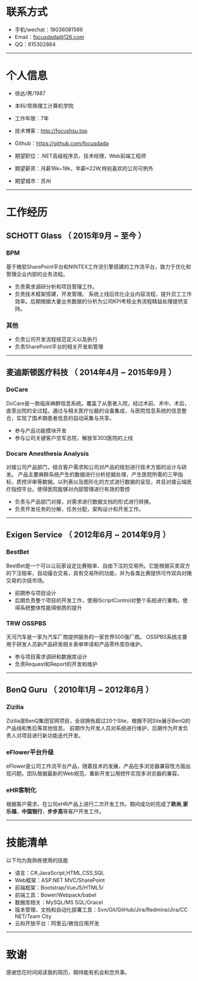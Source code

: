 # 联系方式

- 手机/wechat：18036081566 
- Email：focusdada@126.com 
- QQ：615302864

---

# 个人信息

 - 徐达/男/1987 
 - 本科/常熟理工计算机学院 
 - 工作年限：7年
 - 技术博客：http://focushsu.top
 - Github：https://github.com/focusdada

 - 期望职位：.NET高级程序员，技术经理，Web前端工程师
 - 期望薪资：月薪16k~18k，年薪≈22W,特别喜欢的公司可例外
 - 期望城市：苏州

---

 # 工作经历

## SCHOTT Glass （ 2015年9月 ~ 至今 ）

### BPM 

基于微软SharePoint平台和NINTEX工作流引擎搭建的工作流平台，致力于优化和管理企业内部的业务流程。
* 负责需求调研分析和项目管理工作。
* 负责技术框架搭建，开发管理。
系统上线后优化企业内容流程，提升员工工作效率。后期根据大量业务数据的分析为公司KPI考核业务流程精益处理提供支持。

### 其他

* 负责公司开发流程规范定义以及执行
* 负责SharePoint平台的相关开发和管理

---
 
## 麦迪斯顿医疗科技 （ 2014年4月 ~ 2015年9月 ）

### DoCare

DoCare是一款临床麻醉信息系统。覆盖了从患者入院，经过术前、术中、术后，直至出院的全过程。通过与相关医疗仪器的设备集成，与医院信息系统的信息整合，实现了围术期患者信息的自动采集与共享。
* 参与产品功能模块开发
* 参与公司关键客户空军总院，解放军303医院的上线


### Docare Anesthesia Analysis

对接公司产品部门，结合客户需求和公司对产品的规划进行技术方面的设计与研发。
产品主要麻醉系统产生的数据进行分析挖掘处理，产生医院所需的三甲指标，质控评审等数据。以列表以及图形化的方式进行数据的呈现，并且对接云端医疗指控平台。使得医院能够对内部管理进行有效的管控
* 负责与产品部门对接，对需求进行数据文档的形式进行转换。
* 负责开发任务的分解，任务分配，架构设计和开发工作。

---

## Exigen Service （ 2012年6月 ~ 2014年9月 ）

### BestBet

BestBet是一个可以让玩家设定比赛赔率、自由下注的交易所。它能根据买卖双方的下注赔率，自动撮合交易，具有交易所的功能，并为各类比赛提供可作双向对赌交易的次级市场。
* 前期参与项目设计
* 后期负责整个项目的开发工作，使用IScriptControl对整个系统进行重构，使得系统整体性能得倒质的提升


### TRW OSSPBS

天河汽车是一家为汽车厂商提供服务的一家世界500强厂商。
OSSPBS系统主要用于研发人员新产品研发相关表单申请和产品零件库存维护。
* 参与项目需求调研和数据库设计
* 负责Request和Report的开发和维护

---

## BenQ Guru （ 2010年1月 ~ 2012年6月 ）

### Zizilia

Zizilia是BenQ集团官网项目，全球拥有超过20个Site，根据不同Site展示BenQ的产品线和售后等其他信息。
前期作为开发人员对系统进行维护，后期作为开发负责人对项目进行新功能迭代开发。

### eFlower平台升级

eFlower是公司工作流平台产品，随着技术的发展，产品在多浏览器兼容性方面出现问题。团队根据最新的Web规范，重新开发公用控件实现多浏览器的兼容。

### eHR客制化

根据客户需求，在公司eHR产品上进行二次开发工作。期间成功的完成了**欧尚**,**家乐福**，**中国银行**，**步步高**等客户开发工作。

---

# 技能清单

以下均为我熟练使用的技能

- 语言：C#,JavaScript,HTML,CSS,SQL
- Web框架：ASP.NET MVC/SharePoint
- 前端框架：Bootstrap/VueJS/HTML5/
- 前端工具：Bower/Webpack/babel
- 数据库相关：MySQL/MS SQL/Oracel
- 版本管理、文档和自动化部署工具：Svn/Git/GitHub/Jira/Redmine/Jira/CC NET/Team City
- 云和开放平台：阿里云/微信应用开发

---

# 致谢
感谢您花时间阅读我的简历，期待能有机会和您共事。